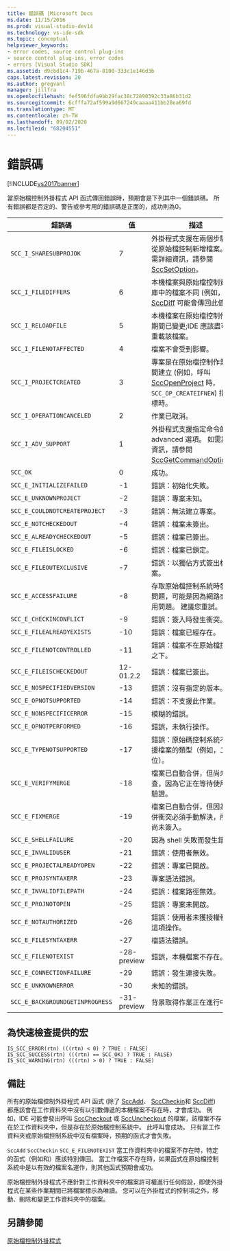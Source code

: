 ```yaml
---
title: 錯誤碼 |Microsoft Docs
ms.date: 11/15/2016
ms.prod: visual-studio-dev14
ms.technology: vs-ide-sdk
ms.topic: conceptual
helpviewer_keywords:
- error codes, source control plug-ins
- source control plug-ins, error codes
- errors [Visual Studio SDK]
ms.assetid: d9cbd1c4-719b-467a-8100-333c1e146d3b
caps.latest.revision: 20
ms.author: gregvanl
manager: jillfra
ms.openlocfilehash: fef596fdfa9bb29fac38c72890392c33a86b31d2
ms.sourcegitcommit: 6cfffa72af599a9d667249caaaa411bb28ea69fd
ms.translationtype: MT
ms.contentlocale: zh-TW
ms.lasthandoff: 09/02/2020
ms.locfileid: "68204551"
---
```

# <a name="error-codes"></a>錯誤碼
[!INCLUDE[vs2017banner](../includes/vs2017banner.md)]

當原始檔控制外掛程式 API 函式傳回錯誤時，預期會是下列其中一個錯誤碼。 所有錯誤都是否定的、警告或參考用的錯誤碼是正面的，成功則為0。  
  
|錯誤碼|值|描述|  
|----------------|-----------|-----------------|  
|`SCC_I_SHARESUBPROJOK`|7|外掛程式支援在兩個步驟中從原始檔控制新增檔案。 如需詳細資訊，請參閱 [SccSetOption](../extensibility/sccsetoption-function.md)。|  
|`SCC_I_FILEDIFFERS`|6|本機檔案與原始檔控制資料庫中的檔案不同 (例如， [SccDiff](../extensibility/sccdiff-function.md) 可能會傳回此值) 。|  
|`SCC_I_RELOADFILE`|5|本機檔案在原始檔控制作業期間已變更;IDE 應該盡可能重載該檔案。|  
|`SCC_I_FILENOTAFFECTED`|4|檔案不會受到影響。|  
|`SCC_I_PROJECTCREATED`|3|專案是在原始檔控制作業期間建立 (例如，呼叫 [SccOpenProject](../extensibility/sccopenproject-function.md) 時， `SCC_OP_CREATEIFNEW`) 指定旗標時。|  
|`SCC_I_OPERATIONCANCELED`|2|作業已取消。|  
|`SCC_I_ADV_SUPPORT`|1|外掛程式支援指定命令的 advanced 選項。 如需詳細資訊，請參閱 [SccGetCommandOptions](../extensibility/sccgetcommandoptions-function.md)。|  
|`SCC_OK`|0|成功。|  
|`SCC_E_INITIALIZEFAILED`|-1|錯誤：初始化失敗。|  
|`SCC_E_UNKNOWNPROJECT`|-2|錯誤：專案未知。|  
|`SCC_E_COULDNOTCREATEPROJECT`|-3|錯誤：無法建立專案。|  
|`SCC_E_NOTCHECKEDOUT`|-4|錯誤：檔案未簽出。|  
|`SCC_E_ALREADYCHECKEDOUT`|-5|錯誤：檔案已簽出。|  
|`SCC_E_FILEISLOCKED`|-6|錯誤：檔案已鎖定。|  
|`SCC_E_FILEOUTEXCLUSIVE`|-7|錯誤：以獨佔方式簽出檔案。|  
|`SCC_E_ACCESSFAILURE`|-8|存取原始檔控制系統時發生問題，可能是因為網路或爭用問題。 建議您重試。|  
|`SCC_E_CHECKINCONFLICT`|-9|錯誤：簽入時發生衝突。|  
|`SCC_E_FILEALREADYEXISTS`|-10|錯誤：檔案已經存在。|  
|`SCC_E_FILENOTCONTROLLED`|-11|錯誤：檔案不在原始檔控制之下。|  
|`SCC_E_FILEISCHECKEDOUT`|12-01.2.2|錯誤：檔案已簽出。|  
|`SCC_E_NOSPECIFIEDVERSION`|-13|錯誤：沒有指定的版本。|  
|`SCC_E_OPNOTSUPPORTED`|-14|錯誤：不支援此作業。|  
|`SCC_E_NONSPECIFICERROR`|-15|模糊的錯誤。|  
|`SCC_E_OPNOTPERFORMED`|-16|錯誤，未執行操作。|  
|`SCC_E_TYPENOTSUPPORTED`|-17|錯誤：原始碼控制系統不支援檔案的類型（例如，二進位）。|  
|`SCC_E_VERIFYMERGE`|-18|檔案已自動合併，但尚未檢查，因為它正在等待使用者驗證。|  
|`SCC_E_FIXMERGE`|-19|檔案已自動合併，但因為合併衝突必須手動解決，所以尚未簽入。|  
|`SCC_E_SHELLFAILURE`|-20|因為 shell 失敗而發生錯誤。|  
|`SCC_E_INVALIDUSER`|-21|錯誤：使用者無效。|  
|`SCC_E_PROJECTALREADYOPEN`|-22|錯誤：專案已開啟。|  
|`SCC_E_PROJSYNTAXERR`|-23|專案語法錯誤。|  
|`SCC_E_INVALIDFILEPATH`|-24|錯誤：檔案路徑無效。|  
|`SCC_E_PROJNOTOPEN`|-25|錯誤：專案未開啟。|  
|`SCC_E_NOTAUTHORIZED`|-26|錯誤：使用者未獲授權執行這項操作。|  
|`SCC_E_FILESYNTAXERR`|-27|檔語法錯誤。|  
|`SCC_E_FILENOTEXIST`|-28-preview|錯誤，本機檔案不存在。|  
|`SCC_E_CONNECTIONFAILURE`|-29|錯誤：發生連接失敗。|  
|`SCC_E_UNKNOWNERROR`|-30|未知的錯誤。|  
|`SCC_E_BACKGROUNDGETINPROGRESS`|-31-preview|背景取得作業正在進行中。|  
  
## <a name="macros-provided-for-quick-checking"></a>為快速檢查提供的宏  
  
```cpp#  
IS_SCC_ERROR(rtn) (((rtn) < 0) ? TRUE : FALSE)  
IS_SCC_SUCCESS(rtn) (((rtn) == SCC_OK) ? TRUE : FALSE)  
IS_SCC_WARNING(rtn) (((rtn) > 0) ? TRUE : FALSE)  
```  
  
## <a name="remarks"></a>備註  
 所有的原始檔控制外掛程式 API 函式 (除了 [SccAdd](../extensibility/sccadd-function.md)、 [SccCheckin](../extensibility/scccheckin-function.md)和 [SccDiff](../extensibility/sccdiff-function.md)) 都應該會在工作資料夾中沒有以引數傳遞的本機檔案不存在時，才會成功。 例如，IDE 可能會發出呼叫 [SccCheckout](../extensibility/scccheckout-function.md) 或 [SccUncheckout](../extensibility/sccuncheckout-function.md) 的檔案，該檔案不存在於工作資料夾中，但是存在於原始檔控制系統中。 此呼叫會成功。 只有當工作資料夾或原始檔控制系統中沒有檔案時，預期的函式才會失敗。  
  
 `SccAdd` `SccCheckin` `SCC_E_FILENOTEXIST` 當工作資料夾中的檔案不存在時，特定的函式（例如和）應該特別傳回。 當工作檔案不存在時，如果函式在原始檔控制系統中是以有效的檔案名運作，則其他函式預期會成功。  
  
 原始檔控制外掛程式不應針對工作資料夾中的檔案許可權進行任何假設，即使外掛程式在某些作業期間已將檔案標示為唯讀。 您可以在外掛程式的控制項之外，移動、刪除和變更工作資料夾中的檔案。  
  
## <a name="see-also"></a>另請參閱  
 [原始檔控制外掛程式](../extensibility/source-control-plug-ins.md)
